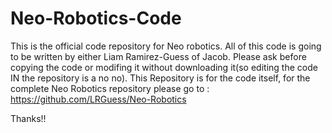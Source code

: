 # Neo-Robotics-Code

This is the official code repository for Neo robotics. All of this code is going to be written by either Liam Ramirez-Guess of Jacob. Please ask before copying the code or 
modifing it without downloading it(so editing the code IN the repository is a no no). This Repository is for the code itself, for the complete Neo Robotics repository please 
go to : https://github.com/LRGuess/Neo-Robotics 

Thanks!!

